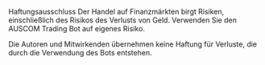 Haftungsausschluss
Der Handel auf Finanzmärkten birgt Risiken, einschließlich des Risikos des Verlusts von Geld. 
Verwenden Sie den AUSCOM Trading Bot auf eigenes Risiko. 

Die Autoren und Mitwirkenden übernehmen keine Haftung für Verluste, die durch die Verwendung des Bots entstehen.

